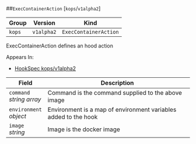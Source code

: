 ##`ExecContainerAction` [`kops`/`v1alpha2`]

Group        | Version     | Kind
------------ | ---------- | -----------
`kops` | `v1alpha2` | `ExecContainerAction`



ExecContainerAction defines an hood action

<aside class="notice">
Appears In:

<ul> 
<li><a href="#hookspec-v1alpha2-kops">HookSpec kops/v1alpha2</a></li>
</ul></aside>

Field        | Description
------------ | -----------
`command`<br /> *string array*    | Command is the command supplied to the above image
`environment`<br /> *object*    | Environment is a map of environment variables added to the hook
`image`<br /> *string*    | Image is the docker image

